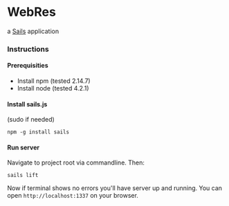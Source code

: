 # WebRes

a [Sails](http://sailsjs.org) application

### Instructions

#### Prerequisities

- Install npm (tested 2.14.7)
- Install node (tested 4.2.1)

#### Install sails.js

(sudo if needed) 

```
npm -g install sails
```

#### Run server
Navigate to project root via commandline. Then:

```
sails lift
```

Now if terminal shows no errors you'll have server up and running. You can open `http://localhost:1337` on your browser.